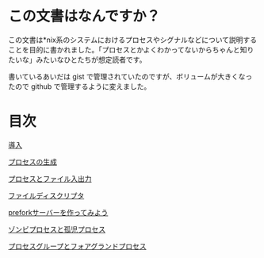# この文書はなんですか？

この文書は*nix系のシステムにおけるプロセスやシグナルなどについて説明することを目的に書かれました。「プロセスとかよくわかってないからちゃんと知りたいな」みたいなひとたちが想定読者です。

書いているあいだは gist で管理されていたのですが、ボリュームが大きくなったので github で管理するように変えました。

# 目次

[導入](https://github.com/Shinpeim/process-book/blob/master/001.md)

[プロセスの生成](https://github.com/Shinpeim/process-book/blob/master/002.md)

[プロセスとファイル入出力](https://github.com/Shinpeim/process-book/blob/master/003.md)

[ファイルディスクリプタ](https://github.com/Shinpeim/process-book/blob/master/004.md)

[preforkサーバーを作ってみよう](https://github.com/Shinpeim/process-book/blob/master/005.md)

[ゾンビプロセスと孤児プロセス](https://github.com/Shinpeim/process-book/blob/master/006.md)

[プロセスグループとフォアグランドプロセス](https://github.com/Shinpeim/process-book/blob/master/008.md)